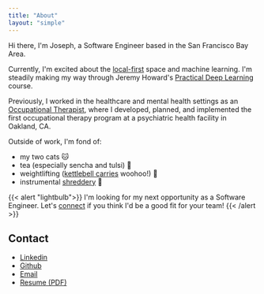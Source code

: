 ```yaml
---
title: "About"
layout: "simple"
---
```


Hi there, I'm Joseph, a Software Engineer based in the San Francisco Bay Area.

Currently, I'm excited about the [local-first](https://www.inkandswitch.com/local-first/) space and machine learning. I'm steadily making my way through Jeremy Howard's [Practical Deep Learning](https://course.fast.ai/) course.

Previously, I worked in the healthcare and mental health settings as an [Occupational Therapist](https://www.aota.org/about/what-is-ot), where I developed, planned, and implemented the first occupational therapy program at a psychiatric health facility in Oakland, CA.

Outside of work, I'm fond of:

- my two cats 🐱
- tea (especially sencha and tulsi) 🍵
- weightlifting ([kettlebell carries](https://strongmadesimple.com/blog/2014/6/12-loaded-carries-with-kettlebells) woohoo!) 💪
- instrumental [shreddery](https://youtu.be/q0ZrF7taMHA?si=S5ByW4_PXenfrUeG) 🎵

{{< alert "lightbulb">}}
I'm looking for my next opportunity as a Software Engineer. Let's [connect](/about/#contact) if you think I'd be a good fit for your team!
{{< /alert >}}

## Contact

- [Linkedin](https://linkedin.com/in/joseph-liang-1b45668a)
- [Github](https://github.com/jgoteam)
- [Email](mailto:josephliang@outlook.com)
- [Resume (PDF)](/pdf/joseph-liang-swe-resume.pdf)
